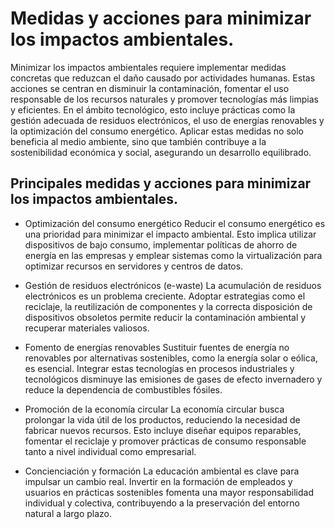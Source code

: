 # Medidas y acciones para minimizar los impactos ambientales.
Minimizar los impactos ambientales requiere implementar medidas concretas que reduzcan el daño causado por actividades humanas. Estas acciones se centran en disminuir la contaminación, fomentar el uso responsable de los recursos naturales y promover tecnologías más limpias y eficientes. En el ámbito tecnológico, esto incluye prácticas como la gestión adecuada de residuos electrónicos, el uso de energías renovables y la optimización del consumo energético. Aplicar estas medidas no solo beneficia al medio ambiente, sino que también contribuye a la sostenibilidad económica y social, asegurando un desarrollo equilibrado.

## Principales medidas y acciones para minimizar los impactos ambientales.
* Optimización del consumo energético
Reducir el consumo energético es una prioridad para minimizar el impacto ambiental. Esto implica utilizar dispositivos de bajo consumo, implementar políticas de ahorro de energía en las empresas y emplear sistemas como la virtualización para optimizar recursos en servidores y centros de datos.

* Gestión de residuos electrónicos (e-waste)
La acumulación de residuos electrónicos es un problema creciente. Adoptar estrategias como el reciclaje, la reutilización de componentes y la correcta disposición de dispositivos obsoletos permite reducir la contaminación ambiental y recuperar materiales valiosos.

* Fomento de energías renovables
Sustituir fuentes de energía no renovables por alternativas sostenibles, como la energía solar o eólica, es esencial. Integrar estas tecnologías en procesos industriales y tecnológicos disminuye las emisiones de gases de efecto invernadero y reduce la dependencia de combustibles fósiles.

* Promoción de la economía circular
La economía circular busca prolongar la vida útil de los productos, reduciendo la necesidad de fabricar nuevos recursos. Esto incluye diseñar equipos reparables, fomentar el reciclaje y promover prácticas de consumo responsable tanto a nivel individual como empresarial.

* Concienciación y formación
La educación ambiental es clave para impulsar un cambio real. Invertir en la formación de empleados y usuarios en prácticas sostenibles fomenta una mayor responsabilidad individual y colectiva, contribuyendo a la preservación del entorno natural a largo plazo.
